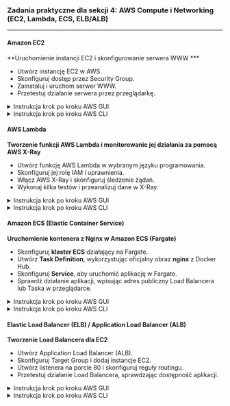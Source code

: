 ### **Zadania praktyczne dla sekcji 4: AWS Compute i Networking (EC2, Lambda, ECS, ELB/ALB)**  

---

#### **Amazon EC2**  
**Uruchomienie instancji EC2 i skonfigurowanie serwera WWW  ***
- Utwórz instancję EC2 w AWS.  
- Skonfiguruj dostęp przez Security Group.  
- Zainstaluj i uruchom serwer WWW.  
- Przetestuj działanie serwera przez przeglądarkę.  

<details>
    <summary>Instrukcja krok po kroku AWS GUI</summary>

### **1. Tworzenie instancji EC2**  
1. Przejdź do **AWS Management Console** → **EC2 Dashboard**.  
2. Kliknij **Launch Instance**.  
3. Wypełnij pola:  
   - **Name**: `WebServerEC2`  
   - **Amazon Machine Image (AMI)**: `Amazon Linux 2`  
   - **Instance Type**: `t3.micro` (Free Tier)  
   - **Key Pair**: Utwórz lub wybierz istniejący klucz SSH  
   - **Network Settings**:  
     - **VPC**: Domyślna lub Twoja własna  
     - **Subnet**: Wybierz subnet publiczny  
     - **Auto-assign public IP**: **Enabled**  
     - **Security Group**:  
       - Otwórz port **22 (SSH)** – dostęp tylko dla Twojego IP  
       - Otwórz port **80 (HTTP)** – dostęp dla wszystkich (`0.0.0.0/0`)  
4. Kliknij **Launch Instance**.  

---

### **2. Połączenie z instancją przez SSH**  
1. Wróć do **EC2 Dashboard** → **Instances**.  
2. Skopiuj **Public IP** uruchomionej instancji.  
3. Połącz się z instancją przez terminal:  
   ```sh
   ssh -i MyKey.pem ec2-user@<public-ip>
   ```

---

### **3. Instalacja i uruchomienie serwera Apache**  
1. Zaktualizuj system:  
   ```sh
   sudo yum update -y
   ```
2. Zainstaluj Apache:  
   ```sh
   sudo yum install httpd -y
   ```
3. Uruchom serwer WWW:  
   ```sh
   sudo systemctl start httpd
   sudo systemctl enable httpd
   ```
4. Dodaj stronę testową:  
   ```sh
   echo "<h1>Witaj w AWS EC2</h1>" | sudo tee /var/www/html/index.html
   ```
5. Sprawdź działanie serwera, wpisując **Public IP** w przeglądarce:  
   ```
   http://<public-ip>
   ```
   Jeśli konfiguracja jest poprawna, zobaczysz komunikat **„Witaj w AWS EC2”**.
</details>
<details>
    <summary>Instrukcja krok po kroku AWS CLI</summary>

### **1. Tworzenie instancji EC2**
```sh
aws ec2 run-instances \
  --image-id ami-0c55b159cbfafe1f0 \
  --instance-type t3.micro \
  --key-name MyKey \
  --security-groups WebServerSG \
  --tag-specifications 'ResourceType=instance,Tags=[{Key=Name,Value=WebServerEC2}]'
```

### **2. Pobranie publicznego IP instancji**
```sh
aws ec2 describe-instances \
  --filters "Name=tag:Name,Values=WebServerEC2" \
  --query "Reservations[].Instances[].PublicIpAddress" --output text
```

### **3. Połączenie z instancją**
```sh
ssh -i MyKey.pem ec2-user@<public-ip>
```

### **4. Instalacja Apache i uruchomienie serwera**
```sh
sudo yum update -y
sudo yum install httpd -y
sudo systemctl start httpd
sudo systemctl enable httpd
echo "<h1>Witaj w AWS EC2</h1>" | sudo tee /var/www/html/index.html
```

### **5. Sprawdzenie dostępności strony**
```sh
curl http://<public-ip>
```
Jeśli wynik zwróci **„Witaj w AWS EC2”**, serwer działa poprawnie.
</details>

#### **AWS Lambda**  
**Tworzenie funkcji AWS Lambda i monitorowanie jej działania za pomocą AWS X-Ray**
- Utwórz funkcję AWS Lambda w wybranym języku programowania.  
- Skonfiguruj jej rolę IAM i uprawnienia.  
- Włącz AWS X-Ray i skonfiguruj śledzenie żądań.  
- Wykonaj kilka testów i przeanalizuj dane w X-Ray.  

<details>
    <summary>Instrukcja krok po kroku AWS GUI</summary>

### **1. Tworzenie funkcji AWS Lambda**
1. Przejdź do **AWS Management Console** → **Lambda**.  
2. Kliknij **Create function**.  
3. Wybierz **Author from scratch** i skonfiguruj:  
   - **Function name**: `LambdaXRayDemo`  
   - **Runtime**: `Python 3.9`  
   - **Execution role**: Utwórz nową rolę z podstawowymi uprawnieniami (`AWSLambdaBasicExecutionRole`).  
4. Kliknij **Create function**.  

---

### **2. Dodanie kodu funkcji**
1. Przewiń do sekcji **Code** i wklej następujący kod:  
   ```python
   import json
   import time
   import boto3

   def lambda_handler(event, context):
       time.sleep(1)  # Symulacja opóźnienia
       response = {
           "statusCode": 200,
           "body": json.dumps("Hello from AWS Lambda with X-Ray!")
       }
       return response
   ```
2. Kliknij **Deploy**.  

---

### **3. Włączenie AWS X-Ray dla funkcji Lambda**
1. Przewiń do sekcji **Monitoring tools** → **AWS X-Ray tracing**.  
2. Kliknij **Edit** i zaznacz **Active tracing**.  
3. Kliknij **Save**.  

---

### **4. Testowanie funkcji Lambda**
1. Przejdź do **Test** i utwórz nowy testowy event (może być pusty JSON `{}`).  
2. Kliknij **Test** i zobacz wynik w **Logs**.  

---

### **5. Analiza śledzenia w AWS X-Ray**
1. Przejdź do **AWS X-Ray** → **Traces**.  
2. Wybierz najnowszy ślad i przeanalizuj wykres.  
3. Sprawdź, jak długo trwało wykonanie funkcji i jakie segmenty były monitorowane.  
</details>
<details>
    <summary>Instrukcja krok po kroku AWS CLI</summary>

### **1. Tworzenie roli IAM dla Lambda**
```sh
aws iam create-role --role-name LambdaXRayRole \
    --assume-role-policy-document '{
        "Version": "2012-10-17",
        "Statement": [{
            "Effect": "Allow",
            "Principal": {"Service": "lambda.amazonaws.com"},
            "Action": "sts:AssumeRole"
        }]
    }'
```

### **2. Przypisanie uprawnień X-Ray do roli**
```sh
aws iam attach-role-policy --role-name LambdaXRayRole \
    --policy-arn arn:aws:iam::aws:policy/AWSXRayDaemonWriteAccess
aws iam attach-role-policy --role-name LambdaXRayRole \
    --policy-arn arn:aws:iam::aws:policy/service-role/AWSLambdaBasicExecutionRole
```

### **3. Tworzenie funkcji Lambda**
```sh
echo 'import json
import time
import boto3
from aws_xray_sdk.core import patch_all, xray_recorder

patch_all()

def lambda_handler(event, context):
    xray_recorder.begin_segment("LambdaXRaySegment")
    time.sleep(1)  # Symulacja opóźnienia
    response = {
        "statusCode": 200,
        "body": json.dumps("Hello from AWS Lambda with X-Ray!")
    }
    xray_recorder.end_segment()
    return response' > lambda_function.py

zip function.zip lambda_function.py

aws lambda create-function --function-name LambdaXRayDemo \
    --runtime python3.9 \
    --role arn:aws:iam::<AWS_ACCOUNT_ID>:role/LambdaXRayRole \
    --handler lambda_function.lambda_handler \
    --zip-file fileb://function.zip
```

### **4. Włączenie AWS X-Ray dla funkcji Lambda**
```sh
aws lambda update-function-configuration --function-name LambdaXRayDemo \
    --tracing-config Mode=Active
```

### **5. Wywołanie funkcji Lambda**
```sh
aws lambda invoke --function-name LambdaXRayDemo --payload '{}' response.json
cat response.json
```

### **6. Sprawdzenie śledzenia w AWS X-Ray**
```sh
aws xray get-trace-summaries --start-time $(date -d '5 minutes ago' +%s) --end-time $(date +%s)
```
</details>

#### **Amazon ECS (Elastic Container Service)**  
**Uruchomienie kontenera z Nginx w Amazon ECS (Fargate)**
- Skonfiguruj **klaster ECS** działający na Fargate.  
- Utwórz **Task Definition**, wykorzystując oficjalny obraz **nginx** z Docker Hub.  
- Skonfiguruj **Service**, aby uruchomić aplikację w Fargate.  
- Sprawdź działanie aplikacji, wpisując adres publiczny Load Balancera lub Taska w przeglądarce.  

<details>
    <summary>Instrukcja krok po kroku AWS GUI</summary>

### **1. Tworzenie klastra ECS**
1. Przejdź do **AWS Management Console** → **ECS (Elastic Container Service)**.  
2. Kliknij **Create Cluster**.  
3. Wybierz **Networking only (Fargate)** i kliknij **Next step**.  
4. Nazwij klaster np. `nginx-fargate-cluster`.  
5. Kliknij **Create** i poczekaj na zakończenie procesu.  

---

### **2. Tworzenie definicji zadania (Task Definition)**
1. Przejdź do **Task Definitions** → **Create new Task Definition**.  
2. Wybierz **Fargate** jako typ uruchomienia.  
3. W sekcji **Task Definition Name** podaj np. `nginx-fargate-task`.  
4. Wybierz **Operating System Family**: **Linux**.  
5. W sekcji **Task execution role** wybierz istniejącą rolę **ecsTaskExecutionRole** lub utwórz nową.  
6. W sekcji **Container Definitions** kliknij **Add container** i skonfiguruj:  
   - **Container name**: `nginx-container`  
   - **Image**: `nginx` (oficjalny obraz z Docker Hub)  
   - **Port mappings**: `80` → `80`  
7. Kliknij **Create**.  

---

### **3. Tworzenie usługi ECS (Service)**
1. Przejdź do **ECS Dashboard** → **Clusters** → `nginx-fargate-cluster`.  
2. Kliknij **Create Service**.  
3. Wybierz:  
   - **Launch Type**: `Fargate`  
   - **Task Definition**: `nginx-fargate-task`  
   - **Cluster**: `nginx-fargate-cluster`  
   - **Service Name**: `nginx-fargate-service`  
   - **Number of Tasks**: `1`  
4. Wybierz istniejącą **VPC** i subnety publiczne.  
5. W **Security Group** otwórz port `80` dla wszystkich (`0.0.0.0/0`).  
6. Kliknij **Create Service** i poczekaj na uruchomienie zadania.  

---

### **4. Sprawdzenie działania aplikacji**
1. Przejdź do **ECS Dashboard** → **Clusters** → `nginx-fargate-cluster`.  
2. Kliknij w zakładkę **Tasks** i wybierz uruchomiony Task.  
3. Znajdź **Public IP** kontenera i otwórz go w przeglądarce:  
   ```
   http://<public-ip>
   ```
4. Jeśli zobaczysz stronę startową Nginx, konfiguracja działa poprawnie! 🎉  
</details>
<details>
    <summary>Instrukcja krok po kroku AWS CLI</summary>

### **1. Tworzenie klastra ECS**
```sh
aws ecs create-cluster --cluster-name nginx-fargate-cluster
```

### **2. Tworzenie definicji zadania ECS**
```sh
aws ecs register-task-definition --family nginx-fargate-task \
  --network-mode awsvpc --requires-compatibilities FARGATE \
  --execution-role-arn arn:aws:iam::<AWS_ACCOUNT_ID>:role/ecsTaskExecutionRole \
  --cpu 256 --memory 512 \
  --container-definitions '[
      {
        "name": "nginx-container",
        "image": "nginx",
        "portMappings": [
          {
            "containerPort": 80,
            "hostPort": 80,
            "protocol": "tcp"
          }
        ]
      }
    ]'
```

### **3. Tworzenie usługi ECS**
```sh
aws ecs create-service --cluster nginx-fargate-cluster \
  --service-name nginx-fargate-service \
  --task-definition nginx-fargate-task \
  --desired-count 1 --launch-type FARGATE \
  --network-configuration "awsvpcConfiguration={subnets=[subnet-12345678],securityGroups=[sg-12345678],assignPublicIp=ENABLED}"
```

📌 **Zmień `subnet-12345678` oraz `sg-12345678` na odpowiednie wartości dla Twojej VPC i Security Group.**  

### **4. Sprawdzenie statusu usługi**
```sh
aws ecs describe-services --cluster nginx-fargate-cluster --services nginx-fargate-service
```

### **5. Pobranie publicznego IP kontenera**
```sh
aws ecs list-tasks --cluster nginx-fargate-cluster
TASK_ARN=$(aws ecs list-tasks --cluster nginx-fargate-cluster --query "taskArns[0]" --output text)
aws ecs describe-tasks --cluster nginx-fargate-cluster --tasks $TASK_ARN \
  --query "tasks[].attachments[].details[?name=='networkInterfaceId'].value" --output text
```

**Skopiowany `networkInterfaceId` możesz znaleźć w AWS Console i sprawdzić jego publiczny adres IP.**  

</details>

#### **Elastic Load Balancer (ELB) / Application Load Balancer (ALB)**  
**Tworzenie Load Balancera dla EC2**  
- Utwórz Application Load Balancer (ALB).  
- Skonfiguruj Target Group i dodaj instancje EC2.  
- Utwórz listenera na porcie 80 i skonfiguruj reguły routingu.  
- Przetestuj działanie Load Balancera, sprawdzając dostępność aplikacji.  

<details>
    <summary>Instrukcja krok po kroku AWS GUI</summary>

### **1. Tworzenie Load Balancera**  
1. Przejdź do **AWS Management Console** → **EC2 Dashboard**.  
2. W menu bocznym wybierz **Load Balancers** → Kliknij **Create Load Balancer**.  
3. Wybierz **Application Load Balancer** i kliknij **Create**.  
4. Wypełnij dane Load Balancera:  
   - **Name**: `MyALB`  
   - **Scheme**: `Internet-facing`  
   - **IP address type**: `IPv4`  
   - **VPC**: Wybierz VPC, w której działają instancje EC2.  
   - **Availability Zones**: Wybierz co najmniej 2 subnety publiczne.  

---

### **2. Konfiguracja listenera**  
1. W sekcji **Listeners** → **Add Listener**, wybierz:  
   - **Protocol**: `HTTP`  
   - **Port**: `80`  
2. Wybierz **Forward to: New target group**.  

---

### **3. Tworzenie Target Group (Grupy docelowej)**  
1. Nazwij **Target Group**: `MyTargetGroup`.  
2. **Target type**: `Instance`.  
3. **Protocol**: `HTTP`, **Port**: `80`.  
4. **VPC**: Ta sama, w której działają instancje EC2.  
5. Kliknij **Next** i wybierz instancje EC2, które mają obsługiwać ruch.  
6. Kliknij **Create Target Group**.  

---

### **4. Powiązanie Load Balancera z Target Group**  
1. Wróć do ekranu konfiguracji ALB.  
2. Wybierz **MyTargetGroup** jako domyślną grupę docelową.  
3. Kliknij **Create Load Balancer**.  

---

### **5. Testowanie Load Balancera**  
1. Przejdź do **EC2 Dashboard** → **Load Balancers**.  
2. Znajdź **DNS name** Load Balancera i otwórz w przeglądarce:  
   ```
   http://<DNS-ALB>
   ```
3. Jeśli zobaczysz stronę z jednej z instancji EC2, oznacza to, że Load Balancer działa poprawnie.  
</details>
<details>
    <summary>Instrukcja krok po kroku AWS CLI</summary>

### **1. Tworzenie Load Balancera**  
```sh
aws elbv2 create-load-balancer \
    --name MyALB \
    --type application \
    --scheme internet-facing \
    --subnets subnet-12345678 subnet-87654321 \
    --security-groups sg-12345678
```

### **2. Tworzenie Target Group**  
```sh
aws elbv2 create-target-group \
    --name MyTargetGroup \
    --protocol HTTP \
    --port 80 \
    --vpc-id vpc-12345678
```

### **3. Rejestracja instancji EC2 do Target Group**  
```sh
aws elbv2 register-targets \
    --target-group-arn arn:aws:elasticloadbalancing:region:account-id:targetgroup/MyTargetGroup/1234567890abcdef \
    --targets Id=i-12345678 Id=i-87654321
```

### **4. Tworzenie Listenera dla Load Balancera**  
```sh
aws elbv2 create-listener \
    --load-balancer-arn arn:aws:elasticloadbalancing:region:account-id:loadbalancer/app/MyALB/abcdef1234567890 \
    --protocol HTTP --port 80 \
    --default-actions Type=forward,TargetGroupArn=arn:aws:elasticloadbalancing:region:account-id:targetgroup/MyTargetGroup/1234567890abcdef
```

### **5. Pobranie adresu DNS Load Balancera**
```sh
aws elbv2 describe-load-balancers \
    --names MyALB \
    --query "LoadBalancers[0].DNSName"
```

### **6. Testowanie Load Balancera**
Otwórz przeglądarkę i wpisz zwrócony **DNS Load Balancera**:
```
http://<DNS-ALB>
```
</details>
